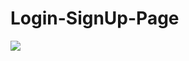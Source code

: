 # Login-SignUp-Page
 
 
<a href='https://www.linkpicture.com/view.php?img=LPic642ee13102040819451140'><img src='https://www.linkpicture.com/q/IMG_20230406_202750.jpg' type='image'></a>
